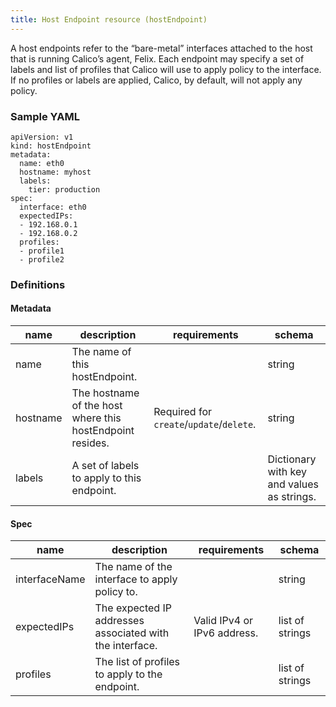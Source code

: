 ```yaml
---
title: Host Endpoint resource (hostEndpoint)
---
```


A host endpoints refer to the “bare-metal” interfaces attached to the host that is running Calico’s agent, Felix.  Each endpoint may specify a set of labels and list of profiles that Calico will use to apply policy to the interface.  If no profiles or labels are applied, Calico, by default, will not apply any policy.

### Sample YAML
```
apiVersion: v1
kind: hostEndpoint
metadata:
  name: eth0
  hostname: myhost
  labels:
    tier: production
spec:
  interface: eth0
  expectedIPs:
  - 192.168.0.1
  - 192.168.0.2
  profiles:
  - profile1
  - profile2
```

### Definitions
#### Metadata
| name     | description                                               | requirements                             | schema |
|----------|-----------------------------------------------------------|------------------------------------------|--------|
| name     | The name of this hostEndpoint.                            |                                          | string |
| hostname | The hostname of the host where this hostEndpoint resides. | Required for `create`/`update`/`delete`. | string |
| labels   | A set of labels to apply to this endpoint.                |      | Dictionary with key and values as strings. |

#### Spec
| name         | description                                              | requirements                | schema          |
|--------------|----------------------------------------------------------|-----------------------------|-----------------|
| interfaceName    | The name of the interface to apply policy to.            |                             | string          |
| expectedIPs  | The expected IP addresses associated with the interface. | Valid IPv4 or IPv6 address. | list of strings |
| profiles     | The list of profiles to apply to the endpoint.           |                             | list of strings |
